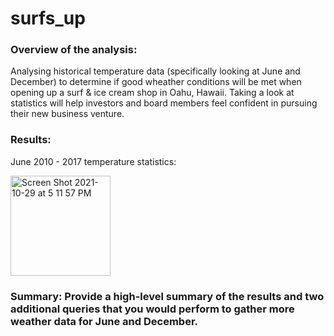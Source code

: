 # surfs_up

### Overview of the analysis:
Analysing historical temperature data (specifically looking at June and December) to determine if good wheather conditions will be met when opening up a surf & ice cream shop in Oahu, Hawaii. Taking a look at statistics will help investors and board members feel confident in pursuing their new business venture. 


### Results:
June 2010 - 2017 temperature statistics:

<img width="160" alt="Screen Shot 2021-10-29 at 5 11 57 PM" src="https://user-images.githubusercontent.com/89141436/139502223-f9c8673c-d5e3-437e-a5b7-a0d67a71a6a2.png">






### Summary: Provide a high-level summary of the results and two additional queries that you would perform to gather more weather data for June and December.

